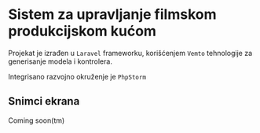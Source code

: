 # Sistem za upravljanje filmskom produkcijskom kućom

Projekat je izrađen u `Laravel` frameworku, korišćenjem
`Vemto` tehnologije za generisanje modela i kontrolera.

Integrisano razvojno okruženje je `PhpStorm`

## Snimci ekrana
Coming soon(tm)

